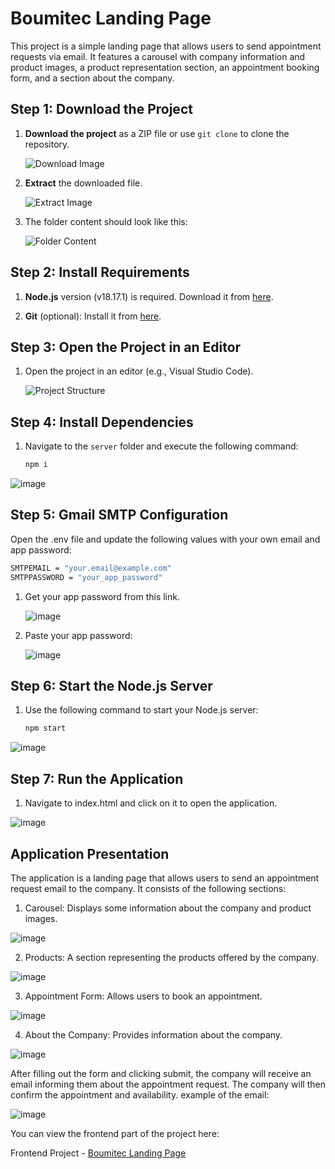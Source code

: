 # Boumitec Landing Page

This project is a simple landing page that allows users to send appointment requests via email. It features a carousel with company information and product images, a product representation section, an appointment booking form, and a section about the company.

## Step 1: Download the Project

1. **Download the project** as a ZIP file or use `git clone` to clone the repository.

   ![Download Image](https://github.com/user-attachments/assets/5ea4121e-b64d-4265-8071-b2062d385619)

2. **Extract** the downloaded file.

   ![Extract Image](https://github.com/user-attachments/assets/bd8c568c-9eae-426b-97e5-51b4fe6eb1e2)

3. The folder content should look like this:

   ![Folder Content](https://github.com/user-attachments/assets/e1bb8889-7f9b-43a3-b5c7-d9899e72a8c9)

## Step 2: Install Requirements

1. **Node.js** version (v18.17.1) is required. Download it from [here](https://nodejs.org/en/blog/release/v18.17.1).

2. **Git** (optional): Install it from [here](https://git-scm.com/downloads).

## Step 3: Open the Project in an Editor

1. Open the project in an editor (e.g., Visual Studio Code).

   ![Project Structure](https://github.com/user-attachments/assets/211d49b2-6c74-4138-a7cd-488002e22e15)

## Step 4: Install Dependencies

1. Navigate to the `server` folder and execute the following command:

   ```bash
   npm i

![image](https://github.com/user-attachments/assets/706eb347-2efd-414d-a78e-a56389bce5ac)


## Step 5: Gmail SMTP Configuration

Open the .env file and update the following values with your own email and app password:

 ```bash
SMTPEMAIL = "your.email@example.com"
SMTPPASSWORD = "your_app_password"
 ```
1. Get your app password from this link.
   
   ![image](https://github.com/user-attachments/assets/b54423ee-284e-48cc-b87a-49801e4d87c3)

4. Paste your app password:

   ![image](https://github.com/user-attachments/assets/87ea2e40-fa6a-4dab-a13d-def318045e75)

## Step 6: Start the Node.js Server
1. Use the following command to start your Node.js server:

   ```bash
   npm start

![image](https://github.com/user-attachments/assets/e9105b24-8316-4b72-b1a3-d37794a8c875)

## Step 7: Run the Application

1. Navigate to index.html and click on it to open the application.

![image](https://github.com/user-attachments/assets/bbae1bd5-568c-41fa-b99a-751b5d54af81)

## Application Presentation
The application is a landing page that allows users to send an appointment request email to the company. It consists of the following sections:

1. Carousel: Displays some information about the company and product images.

![image](https://github.com/user-attachments/assets/939380f0-f2de-407a-b14c-28a27d340bc8)

 
2. Products: A section representing the products offered by the company.

![image](https://github.com/user-attachments/assets/b1a51abb-8c31-4b1d-9a16-73a5c10abc2e)

3. Appointment Form: Allows users to book an appointment.

![image](https://github.com/user-attachments/assets/73dac7f6-f52f-425f-b2fa-f2f1f21d428d)


4. About the Company: Provides information about the company.

![image](https://github.com/user-attachments/assets/e8218e1d-193b-4e1c-b093-451273dc55c0)


After filling out the form and clicking submit, the company will receive an email informing them about the appointment request. The company will then confirm the appointment and availability.
example of the email:

![image](https://github.com/user-attachments/assets/a4034eac-1197-428f-8939-235563f0a432)


You can view the frontend part of the project here:

Frontend Project - [Boumitec Landing Page](https://elaamranisoufiane.github.io/BoumitecLandingPage)
 


